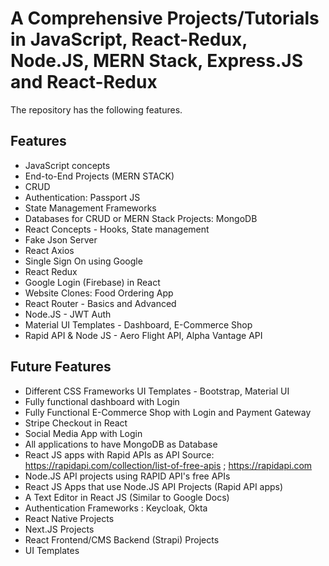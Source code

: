 # A Comprehensive Projects/Tutorials in JavaScript, React-Redux, Node.JS, MERN Stack, Express.JS and React-Redux
The repository has the following features.

## Features

- JavaScript concepts
- End-to-End Projects (MERN STACK)
- CRUD
- Authentication: Passport JS
- State Management Frameworks
- Databases for CRUD or MERN Stack Projects: MongoDB
- React Concepts - Hooks, State management
- Fake Json Server
- React Axios
- Single Sign On using Google
- React Redux
- Google Login (Firebase) in React
- Website Clones: Food Ordering App
- React Router - Basics and Advanced
- Node.JS - JWT Auth
- Material UI Templates - Dashboard, E-Commerce Shop
- Rapid API & Node JS - Aero Flight API, Alpha Vantage API


## Future Features
- Different CSS Frameworks UI Templates - Bootstrap, Material UI
- Fully functional dashboard with Login
- Fully Functional E-Commerce Shop with Login and Payment Gateway
- Stripe Checkout in React
- Social Media App with Login
- All applications to have MongoDB as Database
- React JS apps with Rapid APIs as API Source: https://rapidapi.com/collection/list-of-free-apis ; https://rapidapi.com
- Node.JS API projects using RAPID API's free APIs
- React JS Apps that use Node.JS API Projects (Rapid API apps)
- A Text Editor in React JS (Similar to Google Docs)
- Authentication Frameworks : Keycloak, Okta
- React Native Projects
- Next.JS Projects
- React Frontend/CMS Backend (Strapi) Projects
- UI Templates